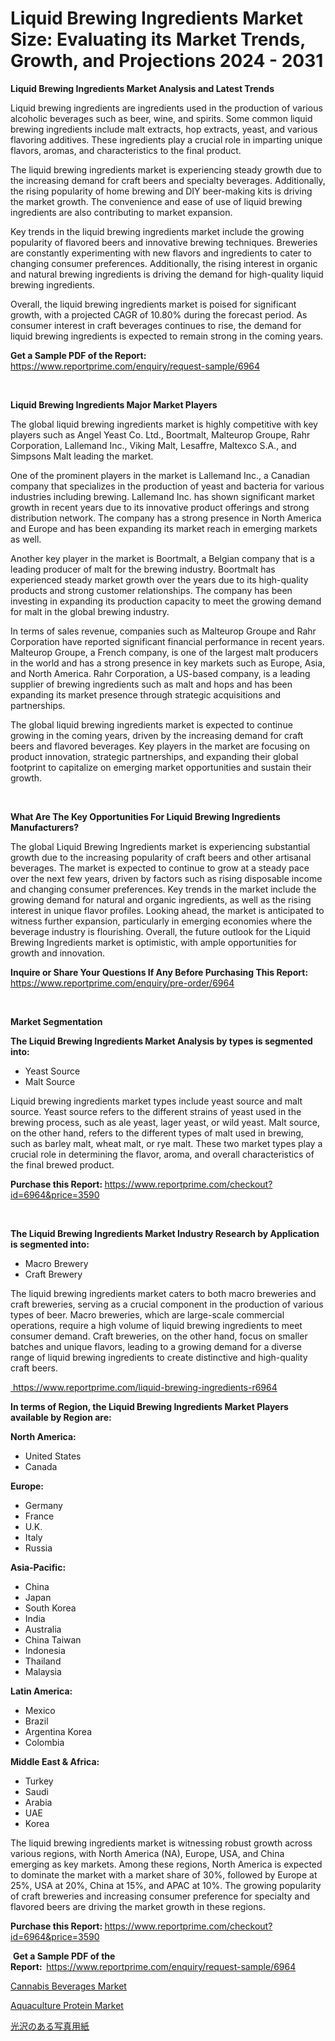 <p><h1>Liquid Brewing Ingredients Market Size: Evaluating its Market Trends, Growth, and Projections 2024 - 2031</h1></p><p><strong>Liquid Brewing Ingredients Market Analysis and Latest Trends</strong></p>
<p><p>Liquid brewing ingredients are ingredients used in the production of various alcoholic beverages such as beer, wine, and spirits. Some common liquid brewing ingredients include malt extracts, hop extracts, yeast, and various flavoring additives. These ingredients play a crucial role in imparting unique flavors, aromas, and characteristics to the final product.</p><p>The liquid brewing ingredients market is experiencing steady growth due to the increasing demand for craft beers and specialty beverages. Additionally, the rising popularity of home brewing and DIY beer-making kits is driving the market growth. The convenience and ease of use of liquid brewing ingredients are also contributing to market expansion.</p><p>Key trends in the liquid brewing ingredients market include the growing popularity of flavored beers and innovative brewing techniques. Breweries are constantly experimenting with new flavors and ingredients to cater to changing consumer preferences. Additionally, the rising interest in organic and natural brewing ingredients is driving the demand for high-quality liquid brewing ingredients.</p><p>Overall, the liquid brewing ingredients market is poised for significant growth, with a projected CAGR of 10.80% during the forecast period. As consumer interest in craft beverages continues to rise, the demand for liquid brewing ingredients is expected to remain strong in the coming years.</p></p>
<p><strong>Get a Sample PDF of the Report:&nbsp;</strong> <a href="https://www.reportprime.com/enquiry/request-sample/6964">https://www.reportprime.com/enquiry/request-sample/6964</a></p>
<p>&nbsp;</p>
<p><strong>Liquid Brewing Ingredients Major Market Players</strong></p>
<p><p>The global liquid brewing ingredients market is highly competitive with key players such as Angel Yeast Co. Ltd., Boortmalt, Malteurop Groupe, Rahr Corporation, Lallemand Inc., Viking Malt, Lesaffre, Maltexco S.A., and Simpsons Malt leading the market. </p><p>One of the prominent players in the market is Lallemand Inc., a Canadian company that specializes in the production of yeast and bacteria for various industries including brewing. Lallemand Inc. has shown significant market growth in recent years due to its innovative product offerings and strong distribution network. The company has a strong presence in North America and Europe and has been expanding its market reach in emerging markets as well.</p><p>Another key player in the market is Boortmalt, a Belgian company that is a leading producer of malt for the brewing industry. Boortmalt has experienced steady market growth over the years due to its high-quality products and strong customer relationships. The company has been investing in expanding its production capacity to meet the growing demand for malt in the global brewing industry.</p><p>In terms of sales revenue, companies such as Malteurop Groupe and Rahr Corporation have reported significant financial performance in recent years. Malteurop Groupe, a French company, is one of the largest malt producers in the world and has a strong presence in key markets such as Europe, Asia, and North America. Rahr Corporation, a US-based company, is a leading supplier of brewing ingredients such as malt and hops and has been expanding its market presence through strategic acquisitions and partnerships.</p><p>The global liquid brewing ingredients market is expected to continue growing in the coming years, driven by the increasing demand for craft beers and flavored beverages. Key players in the market are focusing on product innovation, strategic partnerships, and expanding their global footprint to capitalize on emerging market opportunities and sustain their growth.</p></p>
<p>&nbsp;</p>
<p><strong>What Are The Key Opportunities For Liquid Brewing Ingredients Manufacturers?</strong></p>
<p><p>The global Liquid Brewing Ingredients market is experiencing substantial growth due to the increasing popularity of craft beers and other artisanal beverages. The market is expected to continue to grow at a steady pace over the next few years, driven by factors such as rising disposable income and changing consumer preferences. Key trends in the market include the growing demand for natural and organic ingredients, as well as the rising interest in unique flavor profiles. Looking ahead, the market is anticipated to witness further expansion, particularly in emerging economies where the beverage industry is flourishing. Overall, the future outlook for the Liquid Brewing Ingredients market is optimistic, with ample opportunities for growth and innovation.</p></p>
<p><strong>Inquire or Share Your Questions If Any Before Purchasing This Report:</strong> <a href="https://www.reportprime.com/enquiry/pre-order/6964">https://www.reportprime.com/enquiry/pre-order/6964</a></p>
<p>&nbsp;</p>
<p><strong>Market Segmentation</strong></p>
<p><strong>The Liquid Brewing Ingredients Market Analysis by types is segmented into:</strong></p>
<p><ul><li>Yeast Source</li><li>Malt Source</li></ul></p>
<p><p>Liquid brewing ingredients market types include yeast source and malt source. Yeast source refers to the different strains of yeast used in the brewing process, such as ale yeast, lager yeast, or wild yeast. Malt source, on the other hand, refers to the different types of malt used in brewing, such as barley malt, wheat malt, or rye malt. These two market types play a crucial role in determining the flavor, aroma, and overall characteristics of the final brewed product.</p></p>
<p><strong>Purchase this Report:&nbsp;</strong><a href="https://www.reportprime.com/checkout?id=6964&price=3590">https://www.reportprime.com/checkout?id=6964&price=3590</a></p>
<p>&nbsp;</p>
<p><strong>The Liquid Brewing Ingredients Market Industry Research by Application is segmented into:</strong></p>
<p><ul><li>Macro Brewery</li><li>Craft Brewery</li></ul></p>
<p><p>The liquid brewing ingredients market caters to both macro breweries and craft breweries, serving as a crucial component in the production of various types of beer. Macro breweries, which are large-scale commercial operations, require a high volume of liquid brewing ingredients to meet consumer demand. Craft breweries, on the other hand, focus on smaller batches and unique flavors, leading to a growing demand for a diverse range of liquid brewing ingredients to create distinctive and high-quality craft beers.</p></p>
<p><a href="https://www.reportprime.com/liquid-brewing-ingredients-r6964">&nbsp;https://www.reportprime.com/liquid-brewing-ingredients-r6964</a></p>
<p><strong>In terms of Region, the Liquid Brewing Ingredients Market Players available by Region are:</strong></p>
<p>
    <p> <strong> North America: </strong>
        <ul>
            <li>United States</li>
            <li>Canada</li>
        </ul>
        </p> 
    <p> <strong> Europe: </strong>
        <ul>
            <li>Germany</li>
            <li>France</li>
            <li>U.K.</li>
            <li>Italy</li>
            <li>Russia</li>
        </ul>
        </p> 
    <p> <strong> Asia-Pacific: </strong>
        <ul>
            <li>China</li>
            <li>Japan</li>
            <li>South Korea</li>
            <li>India</li>
            <li>Australia</li>
            <li>China Taiwan</li>
            <li>Indonesia</li>
            <li>Thailand</li>
            <li>Malaysia</li>
        </ul>
        </p> 
    <p> <strong> Latin America: </strong>
        <ul>
            <li>Mexico</li>
            <li>Brazil</li>
            <li>Argentina Korea</li>
            <li>Colombia</li>
        </ul>
        </p> 
    <p> <strong> Middle East & Africa: </strong>
        <ul>
            <li>Turkey</li>
            <li>Saudi</li>
            <li>Arabia</li>
            <li>UAE</li>
            <li>Korea</li>
        </ul>
    </p>
    </p>
<p><p>The liquid brewing ingredients market is witnessing robust growth across various regions, with North America (NA), Europe, USA, and China emerging as key markets. Among these regions, North America is expected to dominate the market with a market share of 30%, followed by Europe at 25%, USA at 20%, China at 15%, and APAC at 10%. The growing popularity of craft breweries and increasing consumer preference for specialty and flavored beers are driving the market growth in these regions.</p></p>
<p><strong>Purchase this Report: </strong><a href="https://www.reportprime.com/checkout?id=6964&price=3590">https://www.reportprime.com/checkout?id=6964&price=3590</a></p>
<p>&nbsp;<strong>Get a Sample PDF of the Report:&nbsp;&nbsp;</strong><a href="https://www.reportprime.com/enquiry/request-sample/6964">https://www.reportprime.com/enquiry/request-sample/6964</a></p>
<p><strong></strong></p>
<p><p><a href="https://github.com/nathandecarvalho/Market-Research-Report-List-2/blob/main/cannabis-beverages-market.md">Cannabis Beverages Market</a></p><p><a href="https://github.com/kosella/Market-Research-Report-List-2/blob/main/aquaculture-protein-market.md">Aquaculture Protein Market</a></p><p><a href="https://medium.com/@josephmiller1959/%E5%85%89%E6%B2%A2%E3%81%AE%E3%81%82%E3%82%8B%E5%86%99%E7%9C%9F%E7%94%A8%E7%B4%99%E3%81%AE%E5%B8%82%E5%A0%B4%E8%AA%BF%E6%9F%BB%E5%A0%B1%E5%91%8A%E6%9B%B8-%E3%81%9D%E3%81%AE%E6%AD%B4%E5%8F%B2%E3%81%A82031%E5%B9%B4%E3%81%BE%E3%81%A7%E3%81%AE%E4%BA%88%E6%B8%AC-f76610f76012">光沢のある写真用紙</a></p></p>